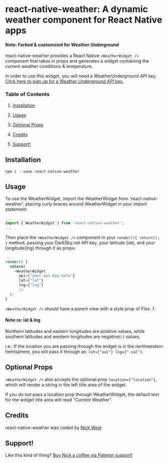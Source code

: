 # react-native-weather: A dynamic weather component for React Native apps

#### Note: Forked & customzied for Weather Underground

react-native-weather provides a React Native `<WeatherWidget />` component that takes in props and generates a widget containing the current weather conditions & temperature.

In order to use this widget, you will need a WeatherUnderground API key.  [Click here to sign up for a Weather Underground API key.](https://www.wunderground.com/signup?mode=api_signup "Weather Underground API Sign Up")

### Table of Contents

1. [Installation](https://github.com/MattyK14/react-native-weather#installation)

2. [Usage](https://github.com/MattyK14/react-native-weather#usage)

3. [Optional Props](https://github.com/MattyK14/react-native-weather#optional-props)

4. [Credits](https://github.com/MattyK14/react-native-weather#credits)

5. [Support!](https://github.com/MattyK14/react-native-weather#support)

## Installation

```
npm i --save react-native-weather
```

## Usage

To use the WeatherWidget, import the WeatherWidget from 'react-native-weather', placing curly braces around WeatherWidget in your import statement:

```javascript
...
import { WeatherWidget } from 'react-native-weather';
...
```
Then place the `<WeatherWidget />` component in your `render(){ return(); }` method, passing your DarkSky.net API key, your latitude (lat), and your longitude(lng) through it as props:

```javascript
...
render() {
  return(
    <WeatherWidget
      api={"your-api-key-here"}
      lat={"lat"}
      lng={"lng"}
      />
  );
}
```

`<WeatherWidget />` should have a parent view with a style prop of Flex: 1.

#### Note re: lat & lng
Northern latitudes and eastern longitudes are positive values, while southern latitudes and western longitudes are negative(-) values.

i.e.: If the location you are passing through the widget is in the northwestern hemisphere, you will pass it through as: `lat={"val"} lng={"-val"}`.

## Optional Props

`<WeatherWidget />` also accepts the optional prop `location={"location"}`, which will render a string in the left title area of the widget.

If you do not pass a location prop through WeatherWidget, the default text for the widget title area will read "Current Weather".


## Credits

react-native-weather was coded by [Nick West](https://www.nickwest.io "NickWest.io")

## Support!

Like this kind of thing? [Buy Nick a coffee via Patreon support!](https://www.patreon.com/nickwest)
